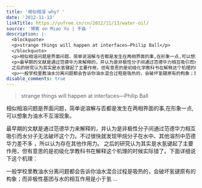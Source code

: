 ```yaml
---
title: '相似相溶 why? '
date: '2012-11-13'
linkTitle: https://yufree.cn/cn/2012/11/13/water-oil/
source: '博客 on Miao Yu | 于淼 '
description: |-
  <blockquote>
  <p>strange things will happen at interfaces—Philip Ball</p>
  </blockquote>
  <p>相似相溶问题是界面问题，简单说溶解与否都是发生在两相界面的事,在形象一点,可以想象为油水不互溶现象。</p>
  <p>最早期的文献是通过范德华力来解释的，并认为是非极性分子间通过范德华力相互吸引而水分子无法破坏这个力。不过很快就发现甲烷分子在水中、其他溶剂中范德华力差不多 ，所以认为存在其他作用力。
  之后的研究认为其实是水氢键起了主要作用，但有意思的是初级化学教科书在解释这个机理的时候实际错了。下面详细说下这个机理：</p>
  <p>一般学校里教油水分离问题都会告诉你油水混合过程是吸热的，会破坏氢键原有的构象；而非极性基团与水的相互作用是小于氢 ...
disable_comments: true
---
```

<blockquote>
<p>strange things will happen at interfaces—Philip Ball</p>
</blockquote>
<p>相似相溶问题是界面问题，简单说溶解与否都是发生在两相界面的事,在形象一点,可以想象为油水不互溶现象。</p>
<p>最早期的文献是通过范德华力来解释的，并认为是非极性分子间通过范德华力相互吸引而水分子无法破坏这个力。不过很快就发现甲烷分子在水中、其他溶剂中范德华力差不多 ，所以认为存在其他作用力。
之后的研究认为其实是水氢键起了主要作用，但有意思的是初级化学教科书在解释这个机理的时候实际错了。下面详细说下这个机理：</p>
<p>一般学校里教油水分离问题都会告诉你油水混合过程是吸热的，会破坏氢键原有的构象；而非极性基团与水的相互作用是小于氢 ...